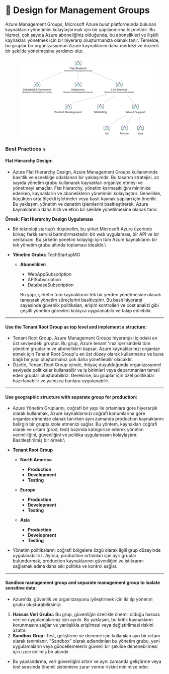 # 💠 Design for Management Groups

Azure Management Groups, Microsoft Azure bulut platformunda bulunan kaynakların yönetimini kolaylaştırmak için bir yapılandırma hizmetidir. Bu hizmet, çok sayıda Azure aboneliğiniz olduğunda, bu abonelikleri ve ilişkili kaynakları yönetmek için bir hiyerarşi oluşturmanıza olanak tanır. Temelde, bu gruplar bir organizasyonun Azure kaynaklarını daha merkezi ve düzenli bir şekilde yönetmesine yardımcı olur.

<figure><img src="../.gitbook/assets/management-group-hierarchy.png" alt=""><figcaption></figcaption></figure>

### Best Practices   ⤵️

#### Flat Hierarchy Design:

* Azure Flat Hierarchy Design, Azure Management Groups kullanımında basitlik ve esnekliğe odaklanan bir yaklaşımdır. Bu tasarım stratejisi, az sayıda yönetim grubu kullanarak kaynakları organize etmeyi ve yönetmeyi amaçlar. Flat hierarchy, yönetim karmaşıklığını minimize ederken, kaynakların ve aboneliklerin yönetimini kolaylaştırır. Genellikle, küçükten orta ölçekli işletmeler veya basit kaynak yapıları için önerilir. Bu yaklaşım, yönetim ve denetim işlemlerini basitleştirerek, Azure kaynaklarının daha hızlı ve etkin bir şekilde yönetilmesine olanak tanır.

**Örnek: Flat Hierarchy Design Uygulaması**

* Bir teknoloji startup'ı düşünelim, bu şirket Microsoft Azure üzerinde birkaç farklı servisi barındırmaktadır: bir web uygulaması, bir API ve bir veritabanı. Bu şirketin yönetim kolaylığı için tüm Azure kaynaklarını bir tek yönetim grubu altında toplaması idealdir.\

* **Yönetim Grubu:** TechStartupMG
  *   **Abonelikler:**

      * WebAppSubscription
      * APISubscription
      * DatabaseSubscription

      Bu yapı, şirketin tüm kaynaklarını tek bir yerden yönetmesine olanak tanıyarak yönetim süreçlerini basitleştirir. Bu basit hiyerarşi sayesinde güvenlik politikaları, erişim kontrolleri ve cost analizi gibi çeşitli yönetim görevleri kolayca uygulanabilir ve takip edilebilir.

***

#### **Use the Tenant Root Group as top level and implement a structure:**

* Tenant Root Group, Azure Management Groups hiyerarşisi içindeki en üst seviyedeki gruptur. Bu grup, Azure tenant 'ınız içerisindeki tüm yönetim gruplarını ve abonelikleri kapsar. Azure kaynaklarınızı organize etmek için Tenant Root Group'u en üst düzey olarak kullanmanız ve buna bağlı bir yapı oluşturmanız çok daha yönetilebilir olacaktır.&#x20;
* Özetle, Tenant Root Group içinde, ihtiyaç duyulduğunda organizasyonel seviyede politikalar kullanabilir ve iş birimleri veya departmanları temsil eden gruplar oluşturabiliriz. Gerekirse, bu gruplar için özel politikalar hazırlanabilir ve yalnızca bunlara uygulanabilir.

***

#### **Use geographic structure with separate group for production:**

* Azure Yönetim Gruplarını, coğrafi bir yapı ile ortamlara göre hiyerarşik olarak kullanmak, Azure kaynaklarınızı coğrafi konumlarına göre organize etmenize olanak tanırken aynı zamanda production kaynaklarını belirgin bir grupta izole etmenizi sağlar. Bu yöntem, kaynakları coğrafi olarak ve ortam (prod, test) bazında kategorize ederek yönetim verimliliğini, güvenliğini ve politika uygulamasını kolaylaştırır. Basitleştirilmiş bir örnek:\

* **Tenant Root Group**
  * **North America**
    * **Production**
    * **Development**
    * **Testing**
  * **Europe**
    * **Production**
    * **Development**
    * **Testing**
  *   **Asia**

      * **Production**
      * **Development**
      * **Testing**


* Yönetim politikalarını coğrafi bölgelere özgü olarak ilgili grup düzeyinde uygulanabiliriz. Ayrıca, production ortamları için ayrı gruplar bulundurmak, production kaynaklarının güvenliğini ve istikrarını sağlamak adına daha sıkı politika ve kontrol sağlar.

***

#### **Sandbox management group and separate management group to isolate sensitive data:**

* Azure'da, güvenlik ve organizasyonu iyileştirmek için iki tip yönetim grubu oluşturabilirsiniz:

1. **Hassas Veri Grubu:** Bu grup, güvenliğin özellikle önemli olduğu hassas veri ve uygulamalarınız için ayrılır. Bu yaklaşım, bu kritik kaynakların korunmasını sağlar ve yanlışlıkla erişilmesi veya değiştirilmesi riskini azaltır.
2. **Sandbox Grup:** Test, geliştirme ve deneme için kullanılan ayrı bir ortam olarak tanımlanır. "Sandbox" olarak adlandırılan bu yönetim grubu, yeni uygulamaların veya güncellemelerin güvenli bir şekilde denenebilmesi için izole edilmiş bir alandır.

* Bu yapılandırma, veri güvenliğini artırır ve aynı zamanda geliştirme veya test sırasında önemli sistemlere zarar verme riskini minimize eder.

